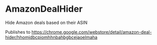 # AmazonDealHider
Hide Amazon deals based on their ASIN

Publishes to https://chrome.google.com/webstore/detail/amazon-deal-hider/hhomjdbcpiomhhnbahbgbcejaoelmaha

